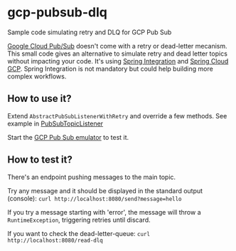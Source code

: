 # gcp-pubsub-dlq
Sample code simulating retry and DLQ for GCP Pub Sub

[Google Cloud Pub/Sub](https://cloud.google.com/pubsub/) doesn't come with a retry or dead-letter mecanism.
This small code gives an alternative to simulate retry and dead letter topics without impacting your code.
It's using [Spring Integration](https://spring.io/projects/spring-integration) and [Spring Cloud GCP](https://spring.io/projects/spring-cloud-gcp).
Spring Integration is not mandatory but could help building more complex workflows.

## How to use it?
Extend `AbstractPubSubListenerWithRetry` and override a few methods.
See example in [PubSubTopicListener](src/main/com/demo/configuration/PubSubTopicListener)

Start the [GCP Pub Sub emulator](https://cloud.google.com/pubsub/docs/emulator) to test it.

## How to test it?
There's an endpoint pushing messages to the main topic.

Try any message and it should be displayed in the standard output (console):
`curl http://localhost:8080/send?message=hello`

If you try a message starting with 'error', the message will throw a `RuntimeException`, triggering retries until discard.

If you want to check the dead-letter-queue:
`curl http://localhost:8080/read-dlq`